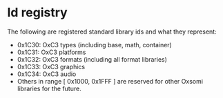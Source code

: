 # Id registry

The following are registered standard library ids and what they represent:

- 0x1C30: OxC3 types (including base, math, container)
- 0x1C31: OxC3 platforms
- 0x1C32: OxC3 formats (including all format libraries)
- 0x1C33: OxC3 graphics
- 0x1C34: OxC3 audio
- Others in range [ 0x1000, 0x1FFF ] are reserved for other Oxsomi libraries for the future.